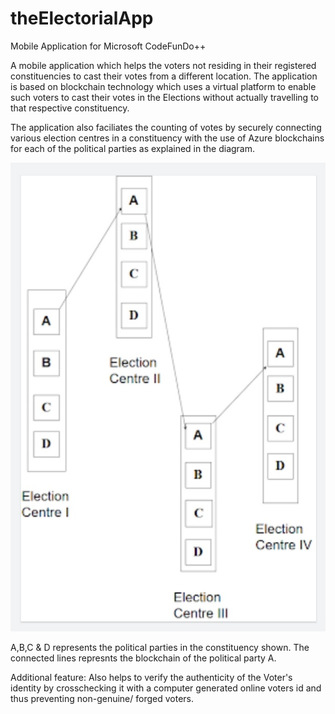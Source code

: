 # theElectorialApp
Mobile Application for Microsoft CodeFunDo++

A mobile application which helps the voters not residing in their registered constituencies to cast their votes from a different location. The application is based on blockchain technology which uses a virtual platform to enable such voters to cast their votes in the Elections without actually travelling to that respective constituency.

The application also faciliates the counting of votes by securely connecting various election centres in a constituency with the use of Azure blockchains for each of the political parties as explained in the diagram.

![alt text](https://github.com/sankalp24/theElectorialApp/blob/master/diagram.jpg)

A,B,C & D represents the political parties in the constituency shown. The connected lines represnts the blockchain of the political party A.
       

Additional feature: Also helps to verify the authenticity of the Voter's identity by crosschecking it with a computer generated online voters id and thus preventing non-genuine/ forged voters.

